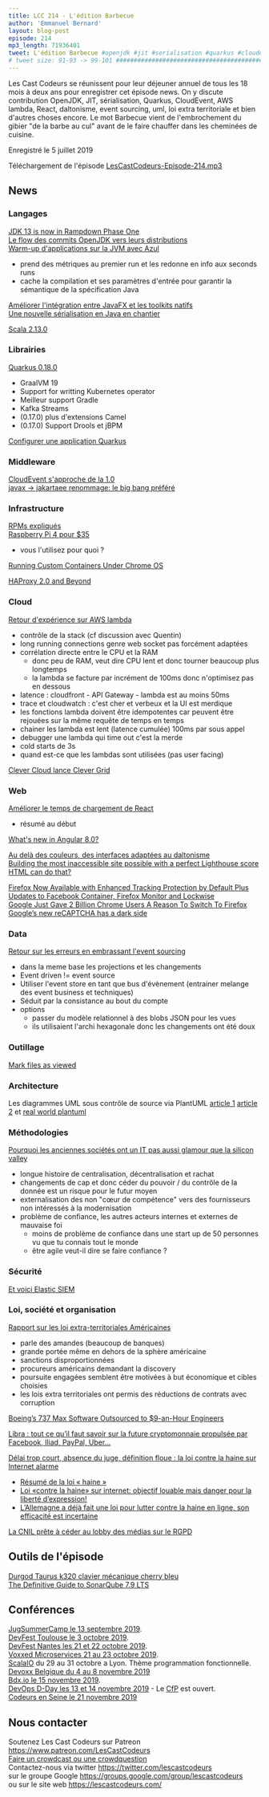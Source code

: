 ```yaml
---
title: LCC 214 - L'édition Barbecue
author: 'Emmanuel Bernard'
layout: blog-post
episode: 214
mp3_length: 71936401
tweet: L'édition Barbecue #openjdk #jit #serialisation #quarkus #cloudevent #awslambda #react #daltonisme #eventsourcing #uml #loi
# tweet size: 91-93 -> 99-101 #######################################################################
---
```

Les Cast Codeurs se réunissent pour leur déjeuner annuel de tous les 18 mois à deux ans pour enregistrer cet épisode news.
On y discute contribution OpenJDK, JIT, sérialisation, Quarkus, CloudEvent, AWS lambda, React, daltonisme, event sourcing, uml, loi extra territoriale et bien d'autres choses encore.
Le mot Barbecue vient de l'embrochement du gibier "de la barbe au cul" avant de le faire chauffer dans les cheminées de cuisine.

Enregistré le 5 juillet 2019

Téléchargement de l'épisode [LesCastCodeurs-Episode-214.mp3](https://traffic.libsyn.com/lescastcodeurs/LesCastCodeurs-Episode-214.mp3)

## News

### Langages

[JDK 13 is now in Rampdown Phase One](https://mail.openjdk.java.net/pipermail/jdk-dev/2019-June/003060.html)  
[Le flow des commits OpenJDK vers leurs distributions](https://shipilev.net/jdk-updates/map/)  
[Warm-up d'applications sur la JVM avec Azul](https://www.javacodegeeks.com/2019/06/faster-jvm-application-warm-zing.html)  

* prend des métriques au premier run et les redonne en info aux seconds runs
* cache la compilation et ses paramètres d'entrée pour garantir la sémantique de la spécification Java

[Améliorer l'intégration entre JavaFX et les toolkits natifs](https://twitter.com/johanvos/status/1143508638235054081)  
[Une nouvelle sérialisation en Java en chantier](http://cr.openjdk.java.net/~briangoetz/amber/serialization.html)  

[Scala 2.13.0](https://blog.univalence.io/scala-2-13-0/)  

### Librairies

[Quarkus 0.18.0](https://quarkus.io/blog/quarkus-0-18-released/)  

* GraalVM 19
* Support for writting Kubernetes operator
* Meilleur support Gradle
* Kafka Streams
* (0.17.0) plus d'extensions Camel
* (0.17.0) Support Drools et jBPM

[Configurer une application Quarkus](https://antoniogoncalves.org/2019/06/07/configuring-a-quarkus-application/)  

### Middleware

[CloudEvent s'approche de la 1.0](https://github.com/cloudevents/spec/blob/master/spec.md)  
[javax -> jakartaee renommage: le big bang préféré](https://twitter.com/arungupta/status/1139160064810291200)  

### Infrastructure

[RPMs expliqués](https://fedoramagazine.org/rpm-packages-explained/)  
[Raspberry Pi 4 pour $35](https://www.raspberrypi.org/blog/raspberry-pi-4-on-sale-now-from-35/)  

* vous l'utilisez pour quoi ?

[Running Custom Containers Under Chrome OS](https://chromium.googlesource.com/chromiumos/docs/+/master/containers_and_vms.md)  

[HAProxy 2.0 and Beyond](https://www.haproxy.com/blog/haproxy-2-0-and-beyond/)  

### Cloud

[Retour d'expérience sur AWS lambda](https://medium.com/@emaildelivery/serverless-pitfalls-issues-you-may-encounter-running-a-start-up-on-aws-lambda-f242b404f41c)  

* contrôle de la stack (cf discussion avec Quentin)
* long running connections genre web socket pas forcément adaptées
* corrélation directe entre le CPU et la RAM
    * donc peu de RAM, veut dire CPU lent et donc tourner beaucoup plus longtemps
    * la lambda se facture par incrément de 100ms donc n'optimisez pas en dessous
* latence : cloudfront - API Gateway - lambda est au moins 50ms
* trace et cloudwatch : c'est cher et verbeux et la UI est merdique
* les fonctions lambda doivent être idempotentes car peuvent être rejouées sur la même requête de temps en temps
* chainer les lambda est lent (latence cumulée) 100ms par sous appel
* debugger une lambda qui time out c'est la merde
* cold starts de 3s
* quand est-ce que les lambdas sont utilisées (pas user facing)

[Clever Cloud lance Clever Grid](https://www.clevergrid.io/)  

### Web

[Améliorer le temps de chargement de React](https://www.infoq.com/articles/reduce-react-load-time/)  

* résumé au début

[What's new in Angular 8.0?](https://blog.ninja-squad.com/2019/05/29/what-is-new-angular-8.0/)  

[Au delà des couleurs, des interfaces adaptées au daltonisme](https://mixitconf.org/2019/au-dela-des-couleurs-des-interfaces-adaptees-au-daltonisme)  
[Building the most inaccessible site possible with a perfect Lighthouse score](https://www.matuzo.at/blog/building-the-most-inaccessible-site-possible-with-a-perfect-lighthouse-score/)    
[HTML can do that?](https://dev.to/ananyaneogi/html-can-do-that-c0n)  

[Firefox Now Available with Enhanced Tracking Protection by Default Plus Updates to Facebook Container, Firefox Monitor and Lockwise](https://blog.mozilla.org/blog/2019/06/04/firefox-now-available-with-enhanced-tracking-protection-by-default/)  
[Google Just Gave 2 Billion Chrome Users A Reason To Switch To Firefox](https://www.forbes.com/sites/kateoflahertyuk/2019/05/30/google-just-gave-2-billion-chrome-users-a-reason-to-switch-to-firefox/#2aca947b751f)  
[Google’s new reCAPTCHA has a dark side](https://www.fastcompany.com/90369697/googles-new-recaptcha-has-a-dark-side)  

### Data

[Retour sur les erreurs en embrassant l'event sourcing](http://natpryce.com/articles/000819.html)  

* dans la meme base les projections et les changements
* Event driven != event source
* Utiliser l'event store en tant que bus d'évènement (entrainer melange des event business et techniques)
* Séduit par la consistance au bout du compte
* options
    * passer du modèle relationnel à des blobs JSON pour les vues
    * ils utilisaient l'archi hexagonale donc les changements ont été doux

### Outillage

[Mark files as viewed](https://github.blog/2019-07-01-mark-files-as-viewed/)  

### Architecture

Les diagrammes UML sous contrôle de source via PlantUML [article 1](https://tech.olx.com/plantuml-diagrams-as-code-93773b394cd9) [article 2](https://medium.com/@yfuruyama/real-world-plantuml-7365ffc1b6e6) et [real world plantuml](https://real-world-plantuml.com/)  
  

### Méthodologies

[Pourquoi les anciennes sociétés ont un IT pas aussi glamour que la silicon valley](http://www.smashcompany.com/business/why-are-large-companies-so-difficult-to-rescue-regarding-bad-internal-technology)  

* longue histoire de centralisation, décentralisation et rachat
* changements de cap et donc céder du pouvoir / du contrôle de la donnée est un risque pour le futur moyen
* externalisation des non "cœur de compétence" vers des fournisseurs non intéressés à la modernisation
* problème de confiance, les autres acteurs internes et externes de mauvaise foi
    * moins de problème de confiance dans une start up de 50 personnes vu que tu connais tout le monde
    * être agile veut-il dire se faire confiance ?

### Sécurité

[Et voici Elastic SIEM](https://www.elastic.co/fr/blog/introducing-elastic-siem?ultron=fr-local&blade=tw&hulk=social)  

### Loi, société et organisation

[Rapport sur les loi extra-territoriales Américaines](https://www.gazette-du-palais.fr/wp-content/uploads/2019/06/Rapport-Gauvain-190626-vdef.pdf)  

* parle des amandes (beaucoup de banques)
* grande portée même en dehors de la sphère américaine
* sanctions disproportionnées
* procureurs américains demandant la discovery
* poursuite engagées semblent être motivées à but économique et cibles choisies
* les lois extra territoriales ont permis des réductions de contrats avec corruption

[Boeing’s 737 Max Software Outsourced to $9-an-Hour Engineers](https://www.bloomberg.com/news/articles/2019-06-28/boeing-s-737-max-software-outsourced-to-9-an-hour-engineers)  

[Libra : tout ce qu’il faut savoir sur la future cryptomonnaie propulsée par Facebook, Iliad, PayPal, Uber…](https://www.numerama.com/business/523272-la-cryptomonnaie-de-facebook-ce-que-lon-sait.html)  

[Délai trop court, absence du juge, définition floue : la loi contre la haine sur Internet alarme](https://www.numerama.com/politique/530799-delai-trop-court-absence-du-juge-definition-floue-la-loi-contre-la-haine-sur-internet-alarme.html)  

* [Résumé de la loi « haine »](https://www.laquadrature.net/2019/07/02/resume-de-la-loi-haine-avant-le-vote-de-demain/)  
* [Loi «contre la haine» sur internet: objectif louable mais danger pour la liberté d’expression!](http://www.lefigaro.fr/vox/politique/loi-contre-la-haine-sur-internet-objectif-louable-mais-danger-pour-la-liberte-d-expression-20190618)  
* [L’Allemagne a déjà fait une loi pour lutter contre la haine en ligne, son efficacité est incertaine](https://www.lemonde.fr/pixels/article/2019/07/04/lutte-contre-la-haine-en-ligne-l-impossible-bilan-de-la-loi-allemande_5485218_4408996.html)  

[La CNIL prête à céder au lobby des médias sur le RGPD](https://www.laquadrature.net/2019/06/28/la-cnil-veut-autoriser-les-sites-internet-a-nous-tracer-sans-notre-consentement/)  

## Outils de l'épisode

[Durgod Taurus k320 clavier mécanique cherry bleu](https://fr.aliexpress.com/item/32845509908.html)  
[The Definitive Guide to SonarQube 7.9 LTS](https://www.sonarqube.org/sonarqube-7-9-lts/)  

## Conférences

[JugSummerCamp le 13 septembre 2019](http://www.jugsummercamp.org/edition/10).  
[DevFest Toulouse le 3 octobre 2019](https://devfesttoulouse.fr/).  
[DevFest Nantes les 21 et 22 octobre 2019](https://devfest.gdgnantes.com/).  
[Voxxed Microservices 21 au 23 octobre 2019](https://voxxeddays.com/microservices/).  
[ScalaIO](https://scala.io/) du 29 au 31 octobre a Lyon. Thème programmation fonctionnelle.  
[Devoxx Belgique du 4 au 8 novembre 2019](https://devoxx.be/)  
[Bdx.io le 15 novembre 2019](https://www.bdx.io/#/home).  
[DevOps D-Day les 13 et 14 novembre 2019](http://2019.devops-dday.com/) - Le [CfP](http://2019.devops-dday.com/index.html) est ouvert.  
[Codeurs en Seine le 21 novembre 2019](https://www.codeursenseine.com/2019/)  

## Nous contacter

Soutenez Les Cast Codeurs sur Patreon <https://www.patreon.com/LesCastCodeurs>  
[Faire un crowdcast ou une crowdquestion](https://lescastcodeurs.com/crowdcasting/)  
Contactez-nous via twitter <https://twitter.com/lescastcodeurs>  
sur le groupe Google <https://groups.google.com/group/lescastcodeurs>  
ou sur le site web <https://lescastcodeurs.com/>
